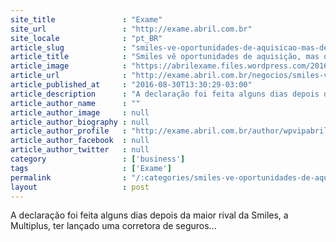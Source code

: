 ```yaml
---
site_title               : "Exame"
site_url                 : "http://exame.abril.com.br"
site_locale              : "pt_BR"
article_slug             : "smiles-ve-oportunidades-de-aquisicao-mas-dentro-do-turismo"
article_title            : "Smiles vê oportunidades de aquisição, mas dentro do turismo"
article_image            : "https://abrilexame.files.wordpress.com/2016/09/size_960_16_9_smiles10.jpg?quality=70&strip=all&w=960"
article_url              : "http://exame.abril.com.br/negocios/smiles-ve-oportunidades-de-aquisicao-mas-dentro-do-turismo/"
article_published_at     : "2016-08-30T13:30:29-03:00"
article_description      : "A declaração foi feita alguns dias depois da maior rival da Smiles, a Multiplus, ter lançado uma corretora de seguros..."
article_author_name      : ""
article_author_image     : null
article_author_biography : null
article_author_profile   : "http://exame.abril.com.br/author/wpvipabril/"
article_author_facebook  : null
article_author_twitter   : null
category                 : ['business']
tags                     : ['Exame']
permalink                : "/:categories/smiles-ve-oportunidades-de-aquisicao-mas-dentro-do-turismo/"
layout                   : post
---
```


A declaração foi feita alguns dias depois da maior rival da Smiles, a Multiplus, ter lançado uma corretora de seguros...
